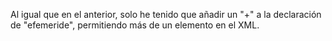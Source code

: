 Al igual que en el anterior, solo he tenido que añadir un "+" a la declaración de "efemeride", permitiendo más de un elemento en el XML.